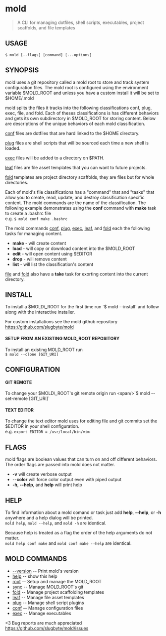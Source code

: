 # mold
> A CLI for managing dotfiles, shell scripts, executables, project scaffolds, and file templates  

## USAGE
`$ mold [--flags] [command] [...options]`

## SYNOPSIS
 mold uses a git repository called a mold root to store and track system configuration files. The mold root is configured using the environment variable $MOLD\_ROOT and unless you have a custom install it will be set to $HOME/.mold

<span classname='newline'/>

 mold splits the files it tracks into the following classifications conf, plug, exec, file, and fold. Each of theses classifications is has different behaviors and gets its own subdirectory in $MOLD\_ROOT for storing content. Below are descriptions of the unique behaviors of each mold classification.

<span classname='newline'/>

[conf](./conf) files are dotfiles that are hard linked to the $HOME directory.

[plug](./plug) files are shell scripts that will be sourced each time a new shell is loaded.

[exec]('./exec) files will be added to a directory on $PATH.  

[leaf](./leaf) files are file asset templates that you can want to future projects.   

[fold](./fold) templates are project directory scaffolds, they are files but for whole directories.  

<span classname='newline'/>

Each of mold's file classifications has a "command" that and "tasks" that allow you to create, read, update, and destroy classification specific content. The mold commands are the name of the classification. The following example demonstrates using the **conf** command with **make** task to create a .bashrc file   
e.g. `$ mold conf make .bashrc`

<span classname='newline'/>

The mold commands [conf](./conf), [plug](./plug), [exec]('./exec), [leaf](./leaf), and [fold](./fold) each the following tasks for managing content.  

* **make** - will create content  
* **load** - will copy or download content into the $MOLD\_ROOT  
* **edit** - will open content using $EDITOR  
* **drop** - will remove content  
* **list** - will list the classification's content  

<span classname='newline'/>

[file](./file_help.md) and [fold](./fold_help.md) also have a **take** task for exorting content into the current directory.

## INSTALL
To install a $MOLD\_ROOT for the first time run  
`$ mold --install` and follow along with the interactive installer.

For custom installations see the mold github repository  
https://github.com/slugbyte/mold

<span classname='newline'/>

#### SETUP FROM AN EXISTING MOLD\_ROOT REPOSITORY
To install an existing MOLD\_ROOT run   
`$ mold --clone [GIT_URI]`

## CONFIGURATION
#### GIT REMOTE
To change your $MOLD\_ROOT's git remote origin run   
<span/>`$ mold --set-remote [GIT_URI]`

<span classname='newline'/>

#### TEXT EDITOR
To change the text editor mold uses for editing file and git commits set the $EDITOR in your shell configuration.  
e.g. `export EDITOR = /usr/local/bin/vim`

## FLAGS
mold flags are boolean values that can turn on and off different behaviors. The order flags are passed into mold does not matter.

* **-v** will create verbose output
* **--color** will force color output even with piped output  
* **-h**, **--help**, and **help** will print help 

## HELP
To find information about a mold comand or task just add **help**, **--help**, or **-h** anywhere and a help dialog will be printed.   
`mold help`, `mold --help`, and `mold -h` are identical.

Because help is treated as a flag the order of the help arguments do not matter.  
`mold help conf make` and `mold conf make --help` are identical.

## MOLD COMMANDS
* [--version](./--version) -- Print mold's version
* [help](./README.md) -- show this help 
* [root](./root) -- Setup and manage the MOLD\_ROOT
* [sync](./sync) -- Manage MOLD\_ROOT's git
* [fold](./fold) -- Manage project scaffolding templates
* [leaf](./leaf) -- Manage file asset templates
* [plug](./plug) -- Manage shell script plugins
* [conf](./conf) -- Manage configuration files
* [exec](./exec) -- Manage executables

<3 Bug reports are much appreciated https://github.com/slugbyte/mold/issues

